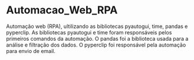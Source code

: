 # Automacao_Web_RPA
Automação web (RPA), ultilizando as bibliotecas pyautogui, time, pandas e pyperclip.
As bibliotecas pyautogui e time foram responsáveis pelos primeiros  comandos da automação.
O pandas foi a biblioteca usada para a análise e filtração dos dados.
O pyperclip foi responsável pela automação para envio de email.

